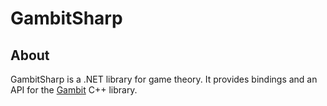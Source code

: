 # GambitSharp
## About
GambitSharp is a .NET library for game theory. It provides bindings and an API for the [Gambit](https://www.gambit-project.org/) C++ library.
